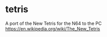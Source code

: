 # tetris
A port of the New Tetris for the N64 to the PC
https://en.wikipedia.org/wiki/The_New_Tetris